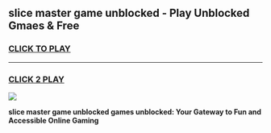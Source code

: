 
## slice master game unblocked - Play Unblocked Gmaes & Free
<h3>
<a href="https://news.freeplayer.one?title=slice_master_game_unblocked&ref=16F">CLICK TO PLAY</a></h3>
<hr>

<h3>
<a href="https://news.freeplayer.one?title=slice_master_game_unblocked&ref=16F">CLICK 2 PLAY</a>
  
</h3>

<a href="https://news.freeplayer.one?title=slice_master_game_unblocked&ref=16F/"><img src="https://clearcache.store/games.png"></a>


**slice master game unblocked games unblocked: Your Gateway to Fun and Accessible Online Gaming**
